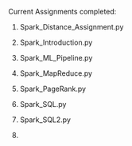 Current Assignments completed:

1. Spark_Distance_Assignment.py

2. Spark_Introduction.py

3. Spark_ML_Pipeline.py

4. Spark_MapReduce.py

5. Spark_PageRank.py

6. Spark_SQL.py

7. Spark_SQL2.py

8.
